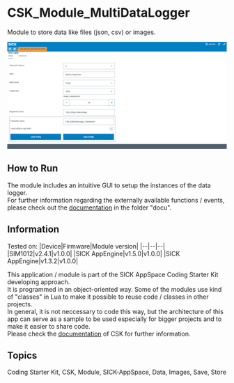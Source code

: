 # CSK_Module_MultiDataLogger

Module to store data like files (json, csv) or images.

![](./docu/media/UI_Screenshot.png)

## How to Run

The module includes an intuitive GUI to setup the instances of the data logger.  
For further information regarding the externally available functions / events, please check out the [documentation](https://raw.githack.com/SICKAppSpaceCodingStarterKit/CSK_Module_MultiDataLogger/main/docu/CSK_Module_MultiDataLogger.html) in the folder "docu".

## Information

Tested on:
|Device|Firmware|Module version|
|--|--|--|
|SIM1012|v2.4.1|v1.0.0|
|SICK AppEngine|v1.5.0|v1.0.0|
|SICK AppEngine|v1.3.2|v1.0.0|

This application / module is part of the SICK AppSpace Coding Starter Kit developing approach.  
It is programmed in an object-oriented way. Some of the modules use kind of "classes" in Lua to make it possible to reuse code / classes in other projects.  
In general, it is not neccessary to code this way, but the architecture of this app can serve as a sample to be used especially for bigger projects and to make it easier to share code.  
Please check the [documentation](https://github.com/SICKAppSpaceCodingStarterKit/.github/blob/main/docu/SICKAppSpaceCodingStarterKit_Documentation.md) of CSK for further information.  

## Topics

Coding Starter Kit, CSK, Module, SICK-AppSpace, Data, Images, Save, Store
